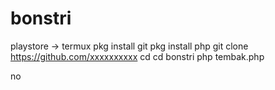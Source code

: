 # bonstri
playstore -> termux
pkg install git
pkg install php
git clone https://github.com/xxxxxxxxxx
cd 
cd bonstri
php tembak.php

no




